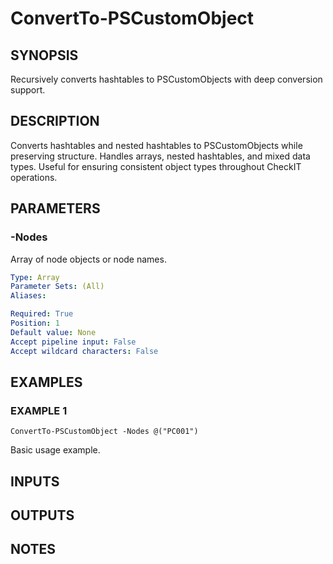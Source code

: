 ﻿---
external help file: checkit-core-help.xml
Module Name: checkit-core
online version: 
schema: 2.0.0
---

# ConvertTo-PSCustomObject

## SYNOPSIS
Recursively converts hashtables to PSCustomObjects with deep conversion support.

## DESCRIPTION
Converts hashtables and nested hashtables to PSCustomObjects while preserving structure.
Handles arrays, nested hashtables, and mixed data types.
Useful for ensuring consistent
object types throughout CheckIT operations.

## PARAMETERS

### -Nodes
Array of node objects or node names.

```yaml
Type: Array
Parameter Sets: (All)
Aliases:

Required: True
Position: 1
Default value: None
Accept pipeline input: False
Accept wildcard characters: False
```

## EXAMPLES

### EXAMPLE 1
```
ConvertTo-PSCustomObject -Nodes @("PC001")
```

Basic usage example.

## INPUTS

## OUTPUTS

## NOTES

